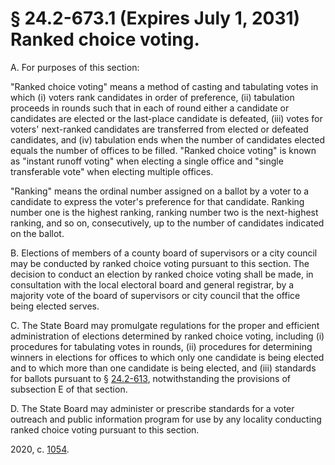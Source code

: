 # § 24.2-673.1 (Expires July 1, 2031) Ranked choice voting.

<p>A. For purposes of this section:</p><p>"Ranked choice voting" means a method of casting and tabulating votes in which (i) voters rank candidates in order of preference, (ii) tabulation proceeds in rounds such that in each of round either a candidate or candidates are elected or the last-place candidate is defeated, (iii) votes for voters' next-ranked candidates are transferred from elected or defeated candidates, and (iv) tabulation ends when the number of candidates elected equals the number of offices to be filled. "Ranked choice voting" is known as "instant runoff voting" when electing a single office and "single transferable vote" when electing multiple offices.</p><p>"Ranking" means the ordinal number assigned on a ballot by a voter to a candidate to express the voter's preference for that candidate. Ranking number one is the highest ranking, ranking number two is the next-highest ranking, and so on, consecutively, up to the number of candidates indicated on the ballot.</p><p>B. Elections of members of a county board of supervisors or a city council may be conducted by ranked choice voting pursuant to this section. The decision to conduct an election by ranked choice voting shall be made, in consultation with the local electoral board and general registrar, by a majority vote of the board of supervisors or city council that the office being elected serves.</p><p>C. The State Board may promulgate regulations for the proper and efficient administration of elections determined by ranked choice voting, including (i) procedures for tabulating votes in rounds, (ii) procedures for determining winners in elections for offices to which only one candidate is being elected and to which more than one candidate is being elected, and (iii) standards for ballots pursuant to § <a href='/vacode/24.2-613/'>24.2-613</a>, notwithstanding the provisions of subsection E of that section.</p><p>D. The State Board may administer or prescribe standards for a voter outreach and public information program for use by any locality conducting ranked choice voting pursuant to this section.</p><p>2020, c. <a href='http://lis.virginia.gov/cgi-bin/legp604.exe?201+ful+CHAP1054'>1054</a>.</p>